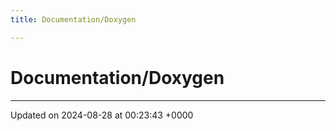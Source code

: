 ```yaml
---
title: Documentation/Doxygen

---
```


# Documentation/Doxygen








-------------------------------

Updated on 2024-08-28 at 00:23:43 +0000
